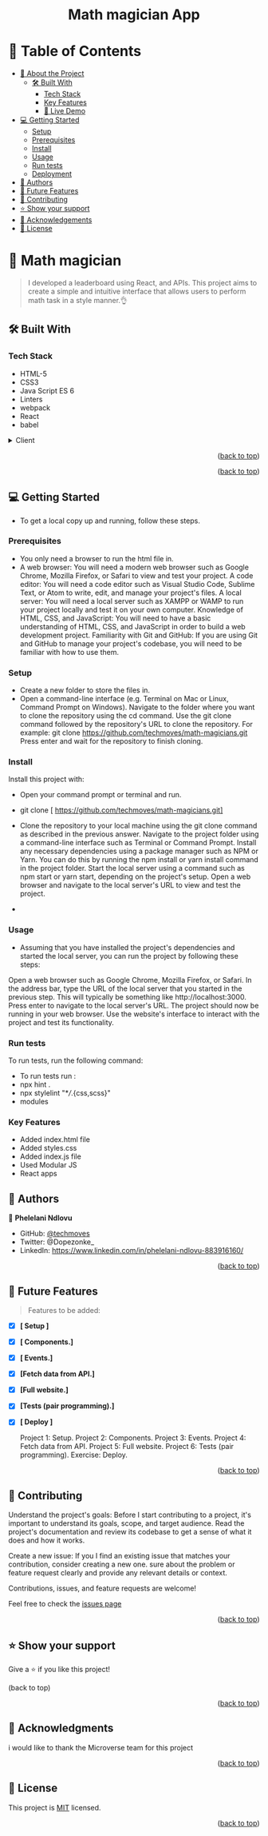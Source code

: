 
<a name="readme-top"></a>

<div align="center">

  <h1><b>Math magician App</b></h1>

</div>

<!-- TABLE OF CONTENTS -->

# 📗 Table of Contents

- [📖 About the Project](#about-project)
  - [🛠 Built With](#built-with)
    - [Tech Stack](#tech-stack)
    - [Key Features](#key-features)
    - [🚀 Live Demo](#live-demo)
- [💻 Getting Started](#getting-started)
  - [Setup](#setup)
  - [Prerequisites](#prerequisites)
  - [Install](#install)
  - [Usage](#usage)
  - [Run tests](#run-tests)
  - [Deployment](#triangular_flag_on_post-deployment)
- [👥 Authors](#authors)
- [🔭 Future Features](#future-features)
- [🤝 Contributing](#contributing)
- [⭐️ Show your support](#support)
- [🙏 Acknowledgements](#acknowledgements)
- [📝 License](#license)

<!-- PROJECT DESCRIPTION -->

# 📖 Math magician <a name="about-project"></a>

> I developed a leaderboard using React, and APIs. This project aims to create a simple and intuitive interface that allows users to perform math task in a style manner.👌


## 🛠 Built With <a name="built-with"></a>

### Tech Stack <a name="tech-stack"></a>

- HTML-5
- CSS3
- Java Script ES 6
- Linters
- webpack
- React 
- babel

<details>
  <summary>Client</summary>
  <ul>
    <li><a href="https://github.com/microverseinc/linters-config/tree/master/html-css-js">Linters</a></li>
    <li><a href="https://www.w3schools.com/html/">HTML</a></li>
    <li><a href="https://www.w3schools.com/css/">CSS</a></li>
  </ul> 
</details>


<p align="right">(<a href="#readme-top">back to top</a>)</p>



<p align="right">(<a href="#readme-top">back to top</a>)</p>

<!-- GETTING STARTED -->

## 💻 Getting Started <a name="getting-started"></a>

- To get a local copy up and running, follow these steps.

### Prerequisites

- You only need a browser to run the html file in.
-  A web browser: You will need a modern web browser such as Google Chrome, Mozilla Firefox, or Safari to view and test your project.
A code editor: You will need a code editor such as Visual Studio Code, Sublime Text, or Atom to write, edit, and manage your project's files.
A local server: You will need a local server such as XAMPP or WAMP to run your project locally and test it on your own computer.
Knowledge of HTML, CSS, and JavaScript: You will need to have a basic understanding of HTML, CSS, and JavaScript in order to build a web development project.
Familiarity with Git and GitHub: If you are using Git and GitHub to manage your project's codebase, you will need to be familiar with how to use them.

### Setup

- Create a new folder to store the files in.
- Open a command-line interface (e.g. Terminal on Mac or Linux, Command Prompt on Windows).
Navigate to the folder where you want to clone the repository using the cd command.
Use the git clone command followed by the repository's URL to clone the repository. For example: git clone https://github.com/techmoves/math-magicians.git
Press enter and wait for the repository to finish cloning.

### Install

Install this project with:

- Open your command prompt or terminal and run.

- git clone  [ https://github.com/techmoves/math-magicians.git]

- Clone the repository to your local machine using the git clone command as described in the previous answer.
Navigate to the project folder using a command-line interface such as Terminal or Command Prompt.
Install any necessary dependencies using a package manager such as NPM or Yarn. You can do this by running the npm install or yarn install command in the project folder.
Start the local server using a command such as npm start or yarn start, depending on the project's setup.
Open a web browser and navigate to the local server's URL to view and test the project.
-

### Usage

- Assuming that you have installed the project's dependencies and started the local server, you can run the project by following these steps:

Open a web browser such as Google Chrome, Mozilla Firefox, or Safari.
In the address bar, type the URL of the local server that you started in the previous step. This will typically be something like http://localhost:3000.
Press enter to navigate to the local server's URL.
The project should now be running in your web browser. Use the website's interface to interact with the project and test its functionality.

### Run tests

To run tests, run the following command:

- To run tests run :
- npx hint .
- npx stylelint "\*_/_.{css,scss}"
- modules


###  Key Features <a name="Key-features"></a>
- Added index.html file
- Added styles.css
- Added index.js file
-  Used Modular JS
- React apps




<!-- AUTHORS -->

## 👥 Authors <a name="authors"></a>

👤 **Phelelani Ndlovu**

- GitHub: [@techmoves](https://github.com/techmoves)
- Twitter: @Dopezonke_
- LinkedIn: https://www.linkedin.com/in/phelelani-ndlovu-883916160/


<p align="right">(<a href="#readme-top">back to top</a>)</p>

<!-- FUTURE FEATURES -->

## 🔭 Future Features <a name="future-features"></a>

> Features to be added:

- [X] **[ Setup ]**
- [x] **[ Components.]**
- [X] **[ Events.]**
- [X] **[Fetch data from API.]**
- [X] **[Full website.]**
- [X] **[Tests (pair programming).]**
- [X] **[ Deploy ]**



    Project 1: Setup.
    Project 2: Components.
    Project 3: Events.
    Project 4: Fetch data from API.
    Project 5: Full website.
    Project 6: Tests (pair programming).
    Exercise: Deploy.

<p align="right">(<a href="#readme-top">back to top</a>)</p>

<!-- CONTRIBUTING -->

## 🤝 Contributing <a name="contributing"></a>

Understand the project's goals: Before I start contributing to a project, it's important to understand its goals, scope, and target audience. Read the project's documentation and review its codebase to get a sense of what it does and how it works.

Create a new issue: If you I find an existing issue that matches your contribution, consider creating a new one. sure about the problem or feature request clearly and provide any relevant details or context.



Contributions, issues, and feature requests are welcome!


Feel free to check the [issues page](https://github.com/techmoves/math-magicians.git)
    
<p align="right">(<a href="">back to top</a>)</p>

<!-- SUPPORT --> 

## ⭐️ Show your support <a name="support"></a>

Give a ⭐️ if you like this project!

(back to top)


<p align="right">(<a href="#readme-top">back to top</a>)</p>

<!-- ACKNOWLEDGEMENTS -->

## 🙏 Acknowledgments <a name="acknowledgements"></a>

i would like to thank the Microverse team for this project

<p align="right">(<a href="#readme-top">back to top</a>)</p>

<!-- LICENSE -->

## 📝 License <a name="license"></a>

This project is [MIT](./LICENSE) licensed.

<p align="right">(<a href="#readme-top">back to top</a>)</p>
